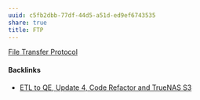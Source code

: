 ```yaml
---
uuid: c5fb2dbb-77df-44d5-a51d-ed9ef6743535
share: true
title: FTP
---
```

[File Transfer Protocol](/b47a7f38-9cdc-4ada-bda4-1bc949240c88)

#### Backlinks

* [ETL to QE, Update 4, Code Refactor and TrueNAS S3](/d59dbed7-08bd-462e-8f87-24a80c791f46)